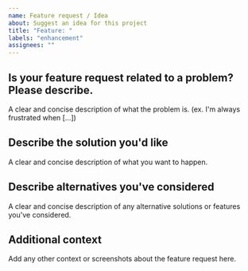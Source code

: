 ```yaml
---
name: Feature request / Idea
about: Suggest an idea for this project
title: "Feature: "
labels: "enhancement"
assignees: ""
---
```


## Is your feature request related to a problem? Please describe.

A clear and concise description of what the problem is. (ex. I'm always
frustrated when [...])

## Describe the solution you'd like

A clear and concise description of what you want to happen.

## Describe alternatives you've considered

A clear and concise description of any alternative solutions or features you've
considered.

## Additional context

Add any other context or screenshots about the feature request here.
